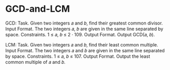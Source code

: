 # GCD-and-LCM

GCD: Task. Given two integers 𝑎 and 𝑏, find their greatest common divisor.
    Input Format. The two integers 𝑎, 𝑏 are given in the same line separated by space.
    Constraints. 1 ≤ 𝑎, 𝑏 ≤ 2 · 109.
    Output Format. Output GCD(𝑎, 𝑏).
    
LCM: Task. Given two integers 𝑎 and 𝑏, find their least common multiple.
    Input Format. The two integers 𝑎 and 𝑏 are given in the same line separated by space.
    Constraints. 1 ≤ 𝑎, 𝑏 ≤ 107.
    Output Format. Output the least common multiple of 𝑎 and 𝑏.
